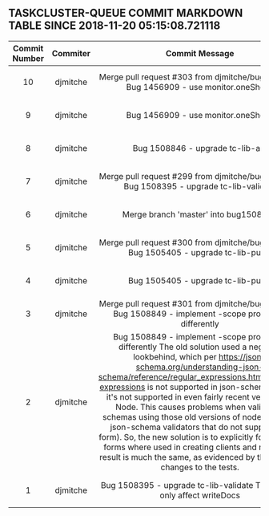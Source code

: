 ## TASKCLUSTER-QUEUE COMMIT MARKDOWN TABLE SINCE 2018-11-20 05:15:08.721118

| Commit Number | Commiter | Commit Message | Commit Url | Date | 
|:---:|:----:|:----------------------------------:|:------:|:----:| 
|10|djmitche|Merge pull request #303 from djmitche/bug1456909  Bug 1456909 - use monitor.oneShot()|[URL](https://github.com/taskcluster/taskcluster-queue/commit/9595f61cd17ad72c315e52d7d950026527ded5c6)|2018-11-26 22:05:11
|9|djmitche|Bug 1456909 - use monitor.oneShot()|[URL](https://github.com/taskcluster/taskcluster-queue/commit/0e7810781f5e64b1ef06a01f97abf85830e024c9)|2018-11-26 19:30:30
|8|djmitche|Bug 1508846 - upgrade tc-lib-api|[URL](https://github.com/taskcluster/taskcluster-queue/commit/5f259488c4ea8bd43a15fa4c5f1b660c2ce887da)|2018-11-21 21:35:58
|7|djmitche|Merge pull request #299 from djmitche/bug1508395  Bug 1508395 - upgrade tc-lib-validate|[URL](https://github.com/taskcluster/taskcluster-queue/commit/ee3bef79dc9bb2726dd8cea644ad3290da60d3d4)|2018-11-21 21:34:10
|6|djmitche|Merge branch 'master' into bug1508395|[URL](https://github.com/taskcluster/taskcluster-queue/commit/087cca55ada7a151518f018819b1a21f59df769d)|2018-11-21 21:34:04
|5|djmitche|Merge pull request #300 from djmitche/bug1505405  Bug 1505405 - upgrade tc-lib-pulse|[URL](https://github.com/taskcluster/taskcluster-queue/commit/6340fc2bafc194872799e59b55a37a7c54dd63b6)|2018-11-21 21:33:36
|4|djmitche|Bug 1505405 - upgrade tc-lib-pulse|[URL](https://github.com/taskcluster/taskcluster-queue/commit/17bf8649dabb96c849f2b875c82ad02fdf0d14ff)|2018-11-20 20:24:55
|3|djmitche|Merge pull request #301 from djmitche/bug1508849  Bug 1508849 - implement   -scope protection differently|[URL](https://github.com/taskcluster/taskcluster-queue/commit/bed26fb8855ee4c96174be3f9200cf4965f75a1d)|2018-11-21 21:32:11
|2|djmitche|Bug 1508849 - implement   -scope protection differently  The old solution used a negative lookbehind, which per https://json-schema.org/understanding-json-schema/reference/regular_expressions.html#regular-expressions is not supported in json-schema. In fact, it's not supported in even fairly recent versions of Node. This causes problems when validating schemas using those old versions of node (or using json-schema validators that do not support this form).  So, the new solution is to explicitly forbid those forms where used in creating clients and roles. The result is much the same, as evidenced by the minimal changes to the tests.|[URL](https://github.com/taskcluster/taskcluster-queue/commit/936be6b0b42002fbae57b69a6b4f7acabf82d8ac)|2018-11-21 00:55:08
|1|djmitche|Bug 1508395 - upgrade tc-lib-validate  This should only affect writeDocs|[URL](https://github.com/taskcluster/taskcluster-queue/commit/54344d0e797e7338f88dadca4627846648200c36)|2018-11-20 20:22:31



